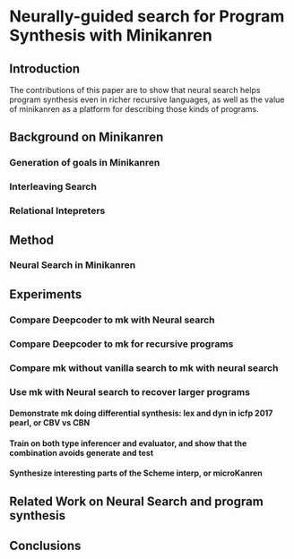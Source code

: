 # Neurally-guided search for Program Synthesis with Minikanren

## Introduction

The contributions of this paper are to show that neural search
helps program synthesis even in richer recursive languages, as
well as the value of minikanren as a platform for describing
those kinds of programs.

## Background on Minikanren

### Generation of goals in Minikanren
### Interleaving Search
### Relational Intepreters

## Method

### Neural Search in Minikanren

## Experiments

### Compare Deepcoder to mk with Neural search
### Compare Deepcoder to mk for recursive programs
### Compare mk without vanilla search to mk with neural search

### Use mk with Neural search to recover larger programs
#### Demonstrate mk doing differential synthesis: lex and dyn in icfp 2017 pearl, or CBV vs CBN
#### Train on both type inferencer and evaluator, and show that the combination avoids generate and test
#### Synthesize interesting parts of the Scheme interp, or microKanren

## Related Work on Neural Search and program synthesis

## Conclusions
